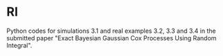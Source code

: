 # RI

Python codes for simulations 3.1 and real examples 3.2, 3.3 and 3.4 in the submitted paper "Exact Bayesian Gaussian Cox Processes Using Random Integral".
